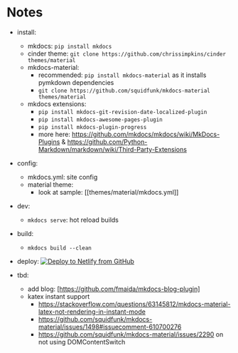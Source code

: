 # Notes

- install:
  - mkdocs: `pip install mkdocs`
  - cinder theme: `git clone https://github.com/chrissimpkins/cinder themes/material`
  - mkdocs-material:
    - recommended: `pip install mkdocs-material` as it installs pymkdown dependencies
    - `git clone https://github.com/squidfunk/mkdocs-material themes/material`
  - mkdocs extensions:
    - `pip install mkdocs-git-revision-date-localized-plugin`
    - `pip install mkdocs-awesome-pages-plugin`
    - `pip install mkdocs-plugin-progress`
    - more here: <https://github.com/mkdocs/mkdocs/wiki/MkDocs-Plugins> & <https://github.com/Python-Markdown/markdown/wiki/Third-Party-Extensions>

- config:
  - mkdocs.yml: site config
  - material theme:
    - look at sample: [[themes/material/mkdocs.yml]]

- dev:
  - `mkdocs serve`: hot reload builds

- build:
  - `mkdocs build --clean`

- deploy:
  [![Deploy to Netlify from GitHub](https://www.netlify.com/img/deploy/button.svg)](https://app.netlify.com/start/deploy?repository=https://github.com/ikrima/ikrima)

- tbd:
  - add blog: [https://github.com/fmaida/mkdocs-blog-plugin]
  - katex instant support
    - https://stackoverflow.com/questions/63145812/mkdocs-material-latex-not-rendering-in-instant-mode
    - https://github.com/squidfunk/mkdocs-material/issues/1498#issuecomment-610700276
    - https://github.com/squidfunk/mkdocs-material/issues/2290 on not using DOMContentSwitch